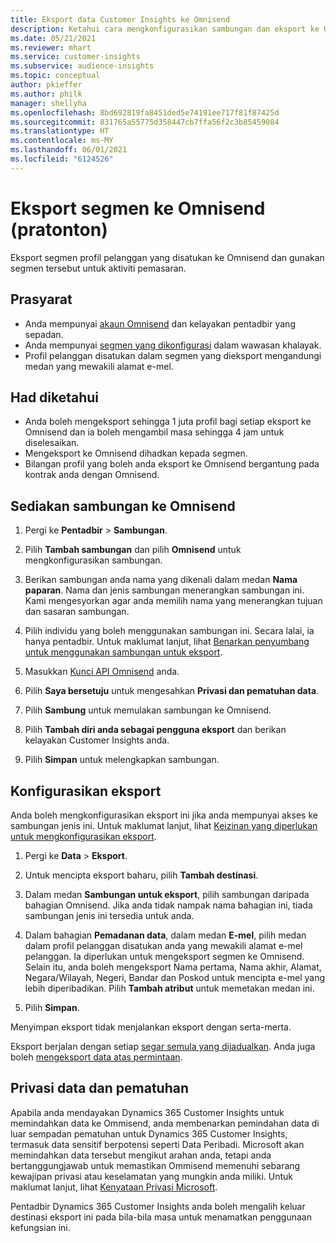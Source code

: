 ```yaml
---
title: Eksport data Customer Insights ke Omnisend
description: Ketahui cara mengkonfigurasikan sambungan dan eksport ke Omnisend.
ms.date: 05/21/2021
ms.reviewer: mhart
ms.service: customer-insights
ms.subservice: audience-insights
ms.topic: conceptual
author: pkieffer
ms.author: philk
manager: shellyha
ms.openlocfilehash: 8bd692819fa8451ded5e74191ee717f81f87425d
ms.sourcegitcommit: 831765a55775d358447cb7ffa56f2c3b85459084
ms.translationtype: HT
ms.contentlocale: ms-MY
ms.lasthandoff: 06/01/2021
ms.locfileid: "6124526"
---
```

# <a name="export-segments-to-omnisend-preview"></a>Eksport segmen ke Omnisend (pratonton)

Eksport segmen profil pelanggan yang disatukan ke Omnisend dan gunakan segmen tersebut untuk aktiviti pemasaran.

## <a name="prerequisites"></a>Prasyarat

-   Anda mempunyai [akaun Omnisend](https://www.omnisend.com/) dan kelayakan pentadbir yang sepadan.
-   Anda mempunyai [segmen yang dikonfigurasi](segments.md) dalam wawasan khalayak.
-   Profil pelanggan disatukan dalam segmen yang dieksport mengandungi medan yang mewakili alamat e-mel.

## <a name="known-limitations"></a>Had diketahui

- Anda boleh mengeksport sehingga 1 juta profil bagi setiap eksport ke Omnisend dan ia boleh mengambil masa sehingga 4 jam untuk diselesaikan.
- Mengeksport ke Omnisend dihadkan kepada segmen.
- Bilangan profil yang boleh anda eksport ke Omnisend bergantung pada kontrak anda dengan Omnisend.

## <a name="set-up-connection-to-omnisend"></a>Sediakan sambungan ke Omnisend

1. Pergi ke **Pentadbir** > **Sambungan**.

1. Pilih **Tambah sambungan** dan pilih **Omnisend** untuk mengkonfigurasikan sambungan.

1. Berikan sambungan anda nama yang dikenali dalam medan **Nama paparan**. Nama dan jenis sambungan menerangkan sambungan ini. Kami mengesyorkan agar anda memilih nama yang menerangkan tujuan dan sasaran sambungan.

1. Pilih individu yang boleh menggunakan sambungan ini. Secara lalai, ia hanya pentadbir. Untuk maklumat lanjut, lihat [Benarkan penyumbang untuk menggunakan sambungan untuk eksport](connections.md#allow-contributors-to-use-a-connection-for-exports).

1. Masukkan [Kunci API Omnisend](https://support.omnisend.com/en/articles/1061890-generating-api-key) anda.

1. Pilih **Saya bersetuju** untuk mengesahkan **Privasi dan pematuhan data**.

1. Pilih **Sambung** untuk memulakan sambungan ke Omnisend.

1. Pilih **Tambah diri anda sebagai pengguna eksport** dan berikan kelayakan Customer Insights anda.

1. Pilih **Simpan** untuk melengkapkan sambungan.

## <a name="configure-an-export"></a>Konfigurasikan eksport

Anda boleh mengkonfigurasikan eksport ini jika anda mempunyai akses ke sambungan jenis ini. Untuk maklumat lanjut, lihat [Keizinan yang diperlukan untuk mengkonfigurasikan eksport](export-destinations.md#set-up-a-new-export).

1. Pergi ke **Data** > **Eksport**.

1. Untuk mencipta eksport baharu, pilih **Tambah destinasi**.

1. Dalam medan **Sambungan untuk eksport**, pilih sambungan daripada bahagian Omnisend. Jika anda tidak nampak nama bahagian ini, tiada sambungan jenis ini tersedia untuk anda.

1. Dalam bahagian **Pemadanan data**, dalam medan **E-mel**, pilih medan dalam profil pelanggan disatukan anda yang mewakili alamat e-mel pelanggan. Ia diperlukan untuk mengeksport segmen ke Omnisend. Selain itu, anda boleh mengeksport Nama pertama, Nama akhir, Alamat, Negara/Wilayah, Negeri, Bandar dan Poskod untuk mencipta e-mel yang lebih diperibadikan. Pilih **Tambah atribut** untuk memetakan medan ini.

1. Pilih **Simpan**.

Menyimpan eksport tidak menjalankan eksport dengan serta-merta.

Eksport berjalan dengan setiap [segar semula yang dijadualkan](system.md#schedule-tab). Anda juga boleh [mengeksport data atas permintaan](export-destinations.md#run-exports-on-demand). 


## <a name="data-privacy-and-compliance"></a>Privasi data dan pematuhan

Apabila anda mendayakan Dynamics 365 Customer Insights untuk memindahkan data ke Ommisend, anda membenarkan pemindahan data di luar sempadan pematuhan untuk Dynamics 365 Customer Insights, termasuk data sensitif berpotensi seperti Data Peribadi. Microsoft akan memindahkan data tersebut mengikut arahan anda, tetapi anda bertanggungjawab untuk memastikan Ommisend memenuhi sebarang kewajipan privasi atau keselamatan yang mungkin anda miliki. Untuk maklumat lanjut, lihat [Kenyataan Privasi Microsoft](https://go.microsoft.com/fwlink/?linkid=396732).

Pentadbir Dynamics 365 Customer Insights anda boleh mengalih keluar destinasi eksport ini pada bila-bila masa untuk menamatkan penggunaan kefungsian ini.
